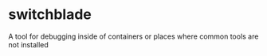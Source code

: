 # switchblade
A tool for debugging inside of containers or places where common tools are not installed
